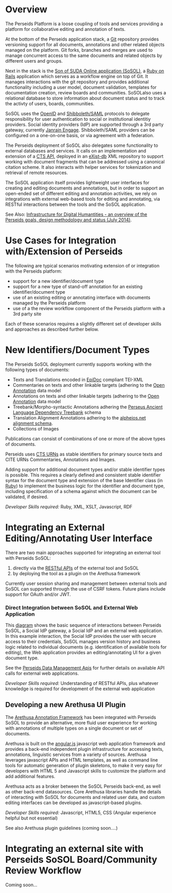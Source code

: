 # Overview

The Perseids Platform is a loose coupling of tools and services providing a platform for collaborative editing and annotation of texts.  

At the bottom of the Perseids application stack, a [Git](http://git-scm.com/) repository provides versioning support for all documents, annotations and other related objects managed on the platform.  Git forks, branches and merges are used to manage concurrent access to the same documents and related objects by different users and groups.

Next in the stack is the [Son of SUDA Online application (SoSOL)](https://github.com/sosol/sosol), a [Ruby on Rails](http://rubyonrails.org/) application which serves as a workflow engine on top of Git. It manages interactions with the git repository and provides additional functionality including a user model, document validation, templates for documentation creation, review boards and communities. SoSOLalso uses a relational database to store information about document status and to track the activty of users, boards, communities.

SoSOL uses the [OpenID](http://openid.net/) and [Shibboleth/SAML](https://shibboleth.net/) protocols to delegate responsibility for user authentication to social or institutional identitiy providers. Social identity providers (IdP) are supported through a 3rd party gateway, currently [Janrain Engage](http://janrain.com/).  Shibboleth/SAML providers can be configured on a one-on-one basis, or via agreement with a federation.

The Perseids deployment of SoSOL also delegates some functionality to external databases and services. It calls on an implementation and extension of a [CTS API](https://github.com/alpheios-project/cts-api), deployed in an [eXist-db](http://exist-db.org/) XML repository to support working with document fragments that can be addressed using a canonical citation scheme. It also interacts with helper services for tokenization and retrieval of remote resources. 

The SoSOL application itself provides lightweight user interfaces for creating and editing documents and annotations, but in order to support an open-ended set of different editing and annotation activities, we rely on integrations with external web-based tools for editing and annotating, via RESTful interactions between the tools and the SoSOL application.

See Also: [Infrastructure for Digital Humantities - an overview of the Perseids goals, design methodology and status (July 2014)](https://docs.google.com/presentation/d/1syZDt4CGXqBgvM7grJctldd0krgneTBFr7FaEO_e8YA/pub?start=false&loop=false&delayms=3000).

# Use Cases for Integration with/Extension of Perseids

The following are typical scenarios motivating extension of or integration with the Perseids platform:

* support for a new identifier/document type 
* support for a new type of stand-off annotation for an existing identifier/document type
* use of an existing editing or annotating interface with documents managed by the Perseids platform
* use of a the review workflow component of the Perseids platform with a 3rd party site

Each of these scenarios requires a slightly different set of developer skills and approaches as described further below.

# New Identifiers/Document Types

The Perseids SoSOL deployment currently supports working with the following types of documents:

* Texts and Translations encoded in [EpiDoc](http://www.stoa.org/epidoc/gl/latest/) compliant TEI-XML
* Commentaries on texts and other linkable targets (adhering to the [Open Annotation](http://www.openannotation.org/spec/core/) data model
* Annotations on texts and other linkable targets (adhering to the [Open Annotation](http://www.openannotation.org/spec/core/) data model
* Treebank/Morpho-syntactic Annotations adhering the [Perseus Ancient Language Dependency Treebank](http://nlp.perseus.tufts.edu/syntax/treebank/) schema
* Translation Alignment Annotations adhering to the [alpheios.net](http://alpheios.net) [alignment schema](http://sourceforge.net/p/alpheios/code/HEAD/tree/xml_ctl_files/schemas/trunk/aligned-text.xsd).
* Collections of Images

Publications can consist of combinations of one or more of the above types of documents.

Perseids uses [CTS URNs](http://www.homermultitext.org/hmt-docs/specifications/ctsurn/) as stable identifiers for primary source texts and CITE URNs Commentaries, Annotations and Images.

Adding support for additional document types and/or stable identifier types is possible. This requires a clearly defined and consistent stable identifier syntax for the document type and extension of the base Identifier class (in [Ruby](http://rubyonrails.org/)) to implement the business logic for the identifier and document type, including specification of a schema against which the document can be validated, if desired. 

_Developer Skills required:_ Ruby, XML, XSLT, Javascript, RDF 

# Integrating an External Editing/Annotating User Interface

There are two main approaches supported for integrating an external tool with Perseids SoSOL:

1. directly via the [RESTful APIs](http://en.wikipedia.org/wiki/Representational_state_transfer) of the external tool and SoSOL
2. by deploying the tool as a plugin on the Arethusa framework

Currently user session sharing and management between external tools and SoSOL can supported through the use of CSRF tokens.  Future plans include support for OAuth and/or JWT.

### Direct Integration between SoSOL and External Web Application
This [diagram](http://www.gliffy.com/go/publish/6058562) shows the basic sequence of interactions between Perseids SoSOL, a Social IdP gateway, a Social IdP and an external web application. In this example interaction, the Social IdP provides the user with secure access to their credentials, SoSOL manages version history and business logic related to individual documents (e.g. identification of available tools for editing), the Web application provides an editing/annotating UI for a given document type.

See the [Perseids Data Management Apis](https://github.com/PerseusDL/perseids_docs/wiki/Data-management-module) for further details on available API calls for external web applications.

_Developer Skills required:_ Understanding of RESTful APIs, plus whatever knowledge is required for development of the external web application

## Developing a new Arethusa UI Plugin
The [Arethusa Annotation Framework](https://github.com/latin-language-toolkit/arethusa) has been integrated with Perseids SoSOL to provide an alternative, more fluid user experience for working with annotations of multiple types on a single document or set of documents. 

Arethusa is built on the [angular.js](https://angularjs.org/) javascript web application framework and provides a back-end independent plugin infrastructure for accessing texts, annotations, linguistic services from a variety of sources. Arethusa leverages javascript APIs and HTML templates, as well as command line tools for automatic generation of plugin skeletons, to make it very easy for developers with HTML 5 and Javascript skills to customize the platform and add additional features.

Arethusa acts as a broker between the SoSOL Perseids back-end, as well as other back-end datasources. Core Arethusa libraries handle the details of interacting with SoSOL for documents and related user data, and custom editing interfaces can be developed as javascript-based plugins.

_Developer Skills required:_ Javascript, HTML5, CSS (Angular experience helpful but not essential)

See also Arethusa plugin guidelines (coming soon....)



# Integrating an external site with Perseids SoSOL Board/Community Review Workflow

Coming soon...




